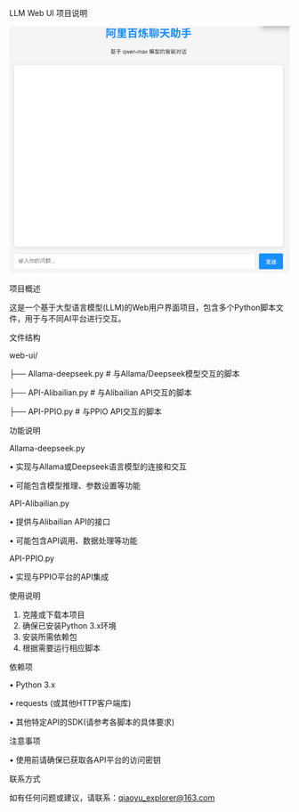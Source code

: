 LLM Web UI 项目说明

![image](web_ui.png)

项目概述

这是一个基于大型语言模型(LLM)的Web用户界面项目，包含多个Python脚本文件，用于与不同AI平台进行交互。

文件结构


web-ui/

├── Allama-deepseek.py      # 与Allama/Deepseek模型交互的脚本

├── API-Alibailian.py       # 与Alibailian API交互的脚本

├── API-PPIO.py             # 与PPIO API交互的脚本


功能说明

Allama-deepseek.py

• 实现与Allama或Deepseek语言模型的连接和交互

• 可能包含模型推理、参数设置等功能

API-Alibailian.py

• 提供与Alibailian API的接口

• 可能包含API调用、数据处理等功能

API-PPIO.py

• 实现与PPIO平台的API集成

使用说明

1. 克隆或下载本项目
2. 确保已安装Python 3.x环境
3. 安装所需依赖包
4. 根据需要运行相应脚本

依赖项

• Python 3.x

• requests (或其他HTTP客户端库)

• 其他特定API的SDK(请参考各脚本的具体要求)

注意事项

• 使用前请确保已获取各API平台的访问密钥

联系方式

如有任何问题或建议，请联系：qiaoyu_explorer@163.com
